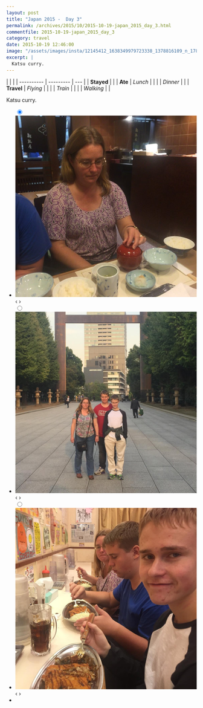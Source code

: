 ```yaml
---
layout: post
title: "Japan 2015 -  Day 3"
permalink: /archives/2015/10/2015-10-19-japan_2015_day_3.html
commentfile: 2015-10-19-japan_2015_day_3
category: travel
date: 2015-10-19 12:46:00
image: "/assets/images/insta/12145412_1638349979723338_1378816109_n_17844609967047535.jpg"
excerpt: |
  Katsu curry.
---
```


|            |           |
| ---------- | --------- | --- |
| **Stayed** |           |
| **Ate**    | _Lunch_   |     |
|            | _Dinner_  |     |
| **Travel** | _Flying_  |     |
|            | _Train_   |     |
|            | _Walking_ |     |

Katsu curry.

<ul class="slides">
    <input type="radio" name="radio-btn" id="img-1" checked="checked" />
    <li class="slide-container">
        <div class="slide">
          <a href="/assets/images/insta/12071145_1496907997303586_1641490674_n_17844612859047535.jpg"><img src="/assets/images/insta/12071145_1496907997303586_1641490674_n_17844612859047535.jpg" /></a>
        </div>			
    	<div class="nav">
      	     <label for="img-3" class="prev">&#x2039;</label>
      	     <label for="img-2" class="next">&#x203a;</label>
    	 </div>
    </li>    <input type="radio" name="radio-btn" id="img-2"  />
    <li class="slide-container">
        <div class="slide">
          <a href="/assets/images/insta/12145438_509069969255049_72397810_n_17844822940047535.jpg"><img src="/assets/images/insta/12145438_509069969255049_72397810_n_17844822940047535.jpg" /></a>
        </div>			
    	<div class="nav">
      	     <label for="img-1" class="prev">&#x2039;</label>
      	     <label for="img-3" class="next">&#x203a;</label>
    	 </div>
    </li>
    <input type="radio" name="radio-btn" id="img-3" />
    <li class="slide-container">
        <div class="slide">
          <a href="/assets/images/insta/12145412_1638349979723338_1378816109_n_17844609967047535.jpg"><img src="/assets/images/insta/12145412_1638349979723338_1378816109_n_17844609967047535.jpg" /></a>
        </div>
    	<div class="nav">
      	     <label for="img-2" class="prev">&#x2039;</label>
      	     <label for="img-1" class="next">&#x203a;</label>
    	 </div>
    </li>
  <li class="nav-dots">
      <label for="img-1" class="nav-dot" id="img-dot-1"></label>
      <label for="img-2" class="nav-dot" id="img-dot-2"></label>
      <label for="img-3" class="nav-dot" id="img-dot-3"></label>
  </li>
</ul>
